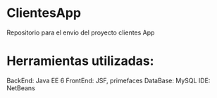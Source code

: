 # ClientesApp
Repositorio para el envio del proyecto clientes App

# Herramientas utilizadas:
BackEnd: Java EE 6
FrontEnd: JSF, primefaces
DataBase: MySQL
IDE: NetBeans


